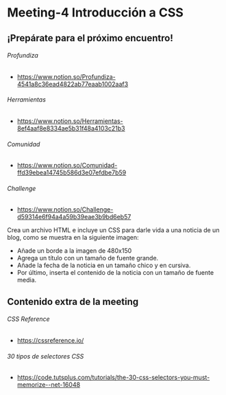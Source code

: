 # Meeting-4 Introducción a CSS

## ¡Prepárate para el próximo encuentro!

###### Profundiza

- https://www.notion.so/Profundiza-4541a8c36ead4822ab77eaab1002aaf3

###### Herramientas

- https://www.notion.so/Herramientas-8ef4aaf8e8334ae5b31f48a4103c21b3

###### Comunidad

- https://www.notion.so/Comunidad-ffd39ebea14745b586d3e07efdbe7b59

###### Challenge 

- https://www.notion.so/Challenge-d59314e6f94a4a59b39eae3b9bd6eb57

Crea un archivo HTML e incluye un CSS para darle vida a una noticia de un blog, como se muestra en la siguiente imagen:

- Añade un borde a la imagen de 480x150
- Agrega un título con un tamaño de fuente grande.
- Añade la fecha de la noticia en un tamaño chico y en cursiva.
- Por último, inserta el contenido de la noticia con un tamaño de fuente media.

## Contenido extra de la meeting

###### CSS Reference

- https://cssreference.io/

###### 30 tipos de selectores CSS

- https://code.tutsplus.com/tutorials/the-30-css-selectors-you-must-memorize--net-16048

